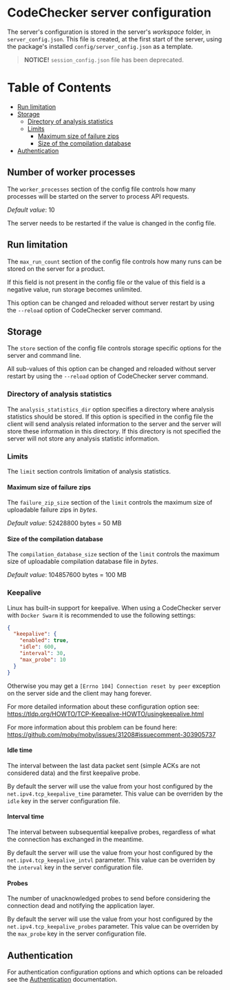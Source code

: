 CodeChecker server configuration
====================================

The server's configuration is stored in the server's *workspace* folder, in
`server_config.json`. This file is created, at the first start of the server,
using the package's installed `config/server_config.json` as a template.

> **NOTICE!** `session_config.json` file has been deprecated.

Table of Contents
=================
* [Run limitation](#run-limitations)
* [Storage](#storage)
  * [Directory of analysis statistics](#directory-of-analysis-statistics)
  * [Limits](#Limits)
    * [Maximum size of failure zips](#maximum-size-of-failure-zips)
    * [Size of the compilation database](#size-of-the-compilation-database)
* [Authentication](#authentication)

## Number of worker processes
The `worker_processes` section of the config file controls how many processes
will be started on the server to process API requests.

*Default value*: 10

The server needs to be restarted if the value is changed in the config file.

## Run limitation
The `max_run_count` section of the config file controls how many runs can be
stored on the server for a product.

If this field is not present in the config file or the value of this field is a
negative value, run storage becomes unlimited.

This option can be changed and reloaded without server restart by using the
`--reload` option of CodeChecker server command.

## Storage
The `store` section of the config file controls storage specific options for the
server and command line.

All sub-values of this option can be changed and reloaded without server restart
by using the `--reload` option of CodeChecker server command.

### Directory of analysis statistics
The `analysis_statistics_dir` option specifies a directory where analysis
statistics should be stored. If this option is specified in the config file the
client will send analysis related information to the server and the server will
store these information in this directory.
If this directory is not specified the server will not store any analysis
statistic information.

### Limits
The `limit` section controls limitation of analysis statistics.

#### Maximum size of failure zips
The `failure_zip_size` section of the `limit` controls the maximum size of
uploadable failure zips in *bytes*.

*Default value*: 52428800 bytes = 50 MB

#### Size of the compilation database
The `compilation_database_size` section of the `limit` controls the maximum
size of uploadable compilation database file in *bytes*.

*Default value*: 104857600 bytes = 100 MB

### Keepalive
Linux has built-in support for keepalive. When using a CodeChecker server
with `Docker Swarm` it is recommended to use the following settings:
```json
{
  "keepalive": {
    "enabled": true,
    "idle": 600,
    "interval": 30,
    "max_probe": 10
  }
}
```

Otherwise you may get a `[Errno 104] Connection reset by peer` exception on the
server side and the client may hang forever.

For more detailed information about these configuration option see:
https://tldp.org/HOWTO/TCP-Keepalive-HOWTO/usingkeepalive.html

For more information about this problem can be found here:
https://github.com/moby/moby/issues/31208#issuecomment-303905737

#### Idle time
The interval between the last data packet sent (simple ACKs are not considered
data) and the first keepalive probe.

By default the server will use the value from your host configured by the
`net.ipv4.tcp_keepalive_time` parameter. This value can be overriden by the
`idle` key in the server configuration file.

#### Interval time
The interval between subsequential keepalive probes, regardless of what the
connection has exchanged in the meantime.

By default the server will use the value from your host configured by the
`net.ipv4.tcp_keepalive_intvl` parameter. This value can be overriden by the
`interval` key in the server configuration file.

#### Probes
The number of unacknowledged probes to send before considering the connection
dead and notifying the application layer.

By default the server will use the value from your host configured by the
`net.ipv4.tcp_keepalive_probes` parameter. This value can be overriden by the
`max_probe` key in the server configuration file.

## Authentication
For authentication configuration options and which options can be reloaded see
the [Authentication](authentication.md) documentation.
